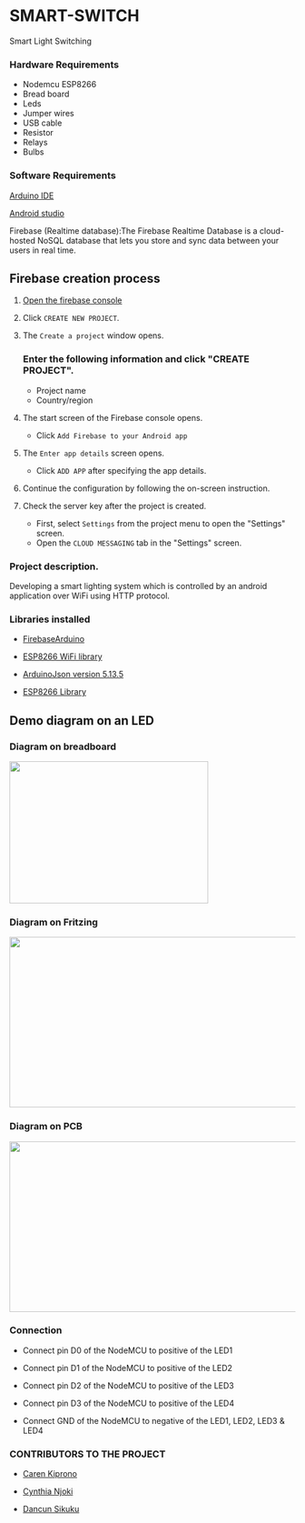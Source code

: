 # SMART-SWITCH
Smart Light Switching

### Hardware Requirements
- Nodemcu ESP8266 
- Bread board
- Leds
- Jumper wires
- USB cable
- Resistor
- Relays
- Bulbs

### Software Requirements
[Arduino IDE](https://www.arduino.cc/en/Main/Software)

[Android studio](https://developer.android.com/studio?gclid=Cj0KCQjw_dWGBhDAARIsAMcYuJxSorSzlaZerJVsB2MzHUj0hZ2O9gxSlPIMrYXx69GwbUY9qHFVLxkaApQ8EALw_wcB&gclsrc=aw.ds) 

Firebase (Realtime database):The Firebase Realtime Database is a cloud-hosted NoSQL database that lets you store and sync data between your users in real time.

## Firebase creation process
1. [Open the firebase console](https://console.firebase.google.com/?pli=1)

2. Click `CREATE NEW PROJECT`.
3. The `Create a project` window opens.

     ### Enter the following information and click "CREATE PROJECT".
   - Project name
   - Country/region
4. The start screen of the Firebase console opens.
   - Click `Add Firebase to your Android app`
5. The `Enter app details` screen opens.   
    - Click `ADD APP` after specifying the app details.
6. Continue the configuration by following the on-screen instruction.

7. Check the server key after the project is created.
   - First, select `Settings` from the project menu to open the "Settings" screen.
   - Open the `CLOUD MESSAGING` tab in the "Settings" screen.
   
### Project description.
Developing a smart lighting system which is controlled by an android application  over WiFi using HTTP protocol.

### Libraries installed

- [FirebaseArduino](https://github.com/FirebaseExtended/firebase-arduino)

- [ESP8266 WiFi library](https://github.com/ekstrand/SerialESP8266wifi/archive/master.zip)

- [ArduinoJson version 5.13.5](https://arduinojson.org/v5/doc/installation/) 

- [ESP8266 Library](https://github.com/esp8266/Arduino)

## Demo diagram on an LED

### Diagram on breadboard
<p align="centre">
<image src="https://github.com/ilabafrica-IoTlab/SMART-SWITCH/blob/Develop/Images/Node%20MCU%20Working.jpg" 
width="350" height="250">



### Diagram on Fritzing  
<image src="https://github.com/ilabafrica-IoTlab/SMART-SWITCH/blob/Develop/Images/NodeMCU%20Connection_bb.jpg"
width="600" height="300">

### Diagram on PCB
<image src="https://github.com/ilabafrica-IoTlab/SMART-SWITCH/blob/Develop/Images/NodeMCU%20Connection_pcb.jpg"
width="600" height="300">
</p>


### Connection
+ Connect pin D0 of the NodeMCU to positive of the LED1

+ Connect pin D1 of the NodeMCU to positive of the LED2

+ Connect pin D2 of the NodeMCU to positive of the LED3

+ Connect pin D3 of the NodeMCU to positive of the LED4

+ Connect GND of the NodeMCU to negative of the LED1, LED2, LED3 & LED4

### CONTRIBUTORS TO THE PROJECT
+ [Caren Kiprono](https://github.com/KARENKIP)

+ [Cynthia Njoki](https://github.com/NjokiCynthia)

+ [Dancun Sikuku](https://github.com/dancansikuku94)



